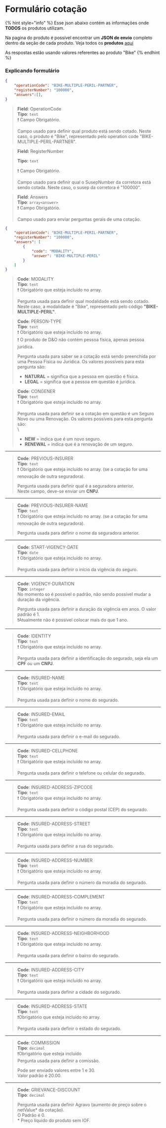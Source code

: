 # Formulário cotação

{% hint style="info" %}
Esse json abaixo contém as informações onde **TODOS** os produtos utilizam.&#x20;

Na pagina do produto é possível encontrar um **JSON de envio** completo dentro da seção de cada produto. Veja todos os **produtos** [aqui](../produtos/)



As respostas estão usando valores referentes ao produto "Bike"
{% endhint %}

### Explicando formulário

```json
{
	"operationCode": "BIKE-MULTIPLE-PERIL-PARTNER",
	"registerNumber": "100000",
	"answers":[],
}
```

> **Field**: OperationCode\
> **Tipo**: `text`\
> ❗ Campo Obrigatório.
>
> Campo usado para definir qual produto está sendo cotado. Neste caso, o produto é "Bike", representado pelo operation code "BIKE-MULTIPLE-PERIL-PARTNER".

> **Field:** RegisterNumber
>
> **Tipo:** `text`&#x20;
>
> ❗ Campo Obrigatório.
>
> Campo usado para definir qual o SusepNumber da corretora está sendo cotada. Neste caso, o susep da corretora é "100000".

> **Field**: Answers\
> **Tipo**: `array<answer>`\
> ❗ Campo Obrigatório.
>
> Campo usado para enviar perguntas gerais de uma cotação.

```json
{
    "operationCode": "BIKE-MULTIPLE-PERIL-PARTNER",
    "registerNumber": "100000",
    "answers": [
        {
            "code": "MODALITY",
            "answer": "BIKE-MULTIPLE-PERIL"
        }
    ]
}
```

> **Code**: MODALITY\
> **Tipo**: `text`\
> ❗ Obrigatório que esteja incluído no array.
>
> Pergunta usada para definir qual modalidade está sendo cotado. Neste caso, a modalidade é "Bike", representado pelo código **"BIKE-MULTIPLE-PERIL"**.

> **Code**: PERSON-TYPE\
> **Tipo**: `text`\
> ❗ Obrigatório que esteja incluído no array.\
> ❗ O produto de D\&O não contém pessoa física, apenas pessoa jurídica.
>
> Pergunta usada para saber se a cotação está sendo preenchida por uma Pessoa Física ou Jurídica. Os valores possíveis para esta pergunta são:
>
> * **NATURAL** = significa que a pessoa em questão é física.
> * **LEGAL** = significa que a pessoa em questão é jurídica.

> **Code**: CONGENER\
> **Tipo**: `text`\
> ❗ Obrigatório que esteja incluído no array.
>
> Pergunta usada para definir se a cotação em questão é um Seguro Novo ou uma Renovação. Os valores possíveis para esta pergunta são:\
> \\
>
> * **NEW** = indica que é um novo seguro.
> * **RENEWAL** = indica que é a renovação de um seguro.

***

> **Code**: PREVIOUS-INSURER\
> **Tipo**: `text`\
> ❗ Obrigatório que esteja incluído no array. (se a cotação for uma renovação de outra seguradora).
>
> Pergunta usada para definir qual é a seguradora anterior.\
> Neste campo, deve-se enviar um **CNPJ**.

***

> **Code**: PREVIOUS-INSURER-NAME\
> **Tipo**: `text`\
> ❗ Obrigatório que esteja incluído no array. (se a cotação for uma renovação de outra seguradora).
>
> Pergunta usada para definir o nome da seguradora anterior.

***

> **Code**: START-VIGENCY-DATE\
> **Tipo**: `date`\
> ❗ Obrigatório que esteja incluído no array.
>
> Pergunta usada para definir o início da vigência do seguro.

***

> **Code**: VIGENCY-DURATION\
> **Tipo**: `integer`\
> No momento so é possivel o padrão, não sendo possível mudar a duração da vigência.
>
> Pergunta usada para definir a duração da vigência em anos. O valor padrão é 1.\
> ❗Atualmente não é possivel colocar mais do que 1 ano.

***

> **Code**: IDENTITY\
> **Tipo**: `text`\
> ❗ Obrigatório que esteja incluído no array.
>
> Pergunta usada para definir a identificação do segurado, seja ela um **CPF** ou um **CNPJ**.

***

> **Code**: INSURED-NAME\
> **Tipo**: `text`\
> ❗ Obrigatório que esteja incluído no array.
>
> Pergunta usada para definir o nome do segurado.

***

> **Code**: INSURED-EMAIL\
> **Tipo**: `text`\
> ❗ Obrigatório que esteja incluído no array.
>
> Pergunta usada para definir o e-mail do segurado.

***

> **Code**: INSURED-CELLPHONE\
> **Tipo**: `text`\
> ❗ Obrigatório que esteja incluído no array.
>
> Pergunta usada para definir o telefone ou celular do segurado.

***

> **Code**: INSURED-ADDRESS-ZIPCODE\
> **Tipo**: `text`\
> ❗ Obrigatório que esteja incluído no array.
>
> Pergunta usada para definir o código postal (CEP) do segurado.

***

> **Code**: INSURED-ADDRESS-STREET\
> **Tipo**: `text`\
> ❗ Obrigatório que esteja incluído no array.
>
> Pergunta usada para definir a rua do segurado.

***

> **Code**: INSURED-ADDRESS-NUMBER\
> **Tipo**: `text`\
> ❗ Obrigatório que esteja incluído no array.
>
> Pergunta usada para definir o número da moradia do segurado.

***

> **Code**: INSURED-ADDRESS-COMPLEMENT\
> **Tipo**: `text`\
> ❗ Obrigatório que esteja incluído no array.
>
> Pergunta usada para definir o número da moradia do segurado.

***

> **Code**: INSURED-ADDRESS-NEIGHBORHOOD\
> **Tipo**: `text`\
> ❗ Obrigatório que esteja incluído no array.
>
> Pergunta usada para definir o bairro do segurado.

***

> **Code**: INSURED-ADDRESS-CITY\
> **Tipo**: `text`\
> ❗ Obrigatório que esteja incluído no array.
>
> Pergunta usada para definir a cidade do segurado.

***

> **Code**: INSURED-ADDRESS-STATE\
> **Tipo**: `text`\
> ❗Obrigatório que esteja incluído no array.
>
> Pergunta usada para definir o estado do segurado.

***

> **Code**: COMMISSION\
> **Tipo**: `decimal`\
> ❗Obrigatório que esteja incluído\
> Pergunta usada para definir a comissão.
>
> Pode ser enviado valores entre 1 e 30.\
> Valor padrão é 20.00.

***

> **Code**: GRIEVANCE-DISCOUNT\
> **Tipo**: `decimal`
>
> Pergunta usada para definir Agravo (aumento de preço sobre o netValue\* da cotação).\
> O Padrão é 0.\
> \* Preço líquido do produto sem IOF.
